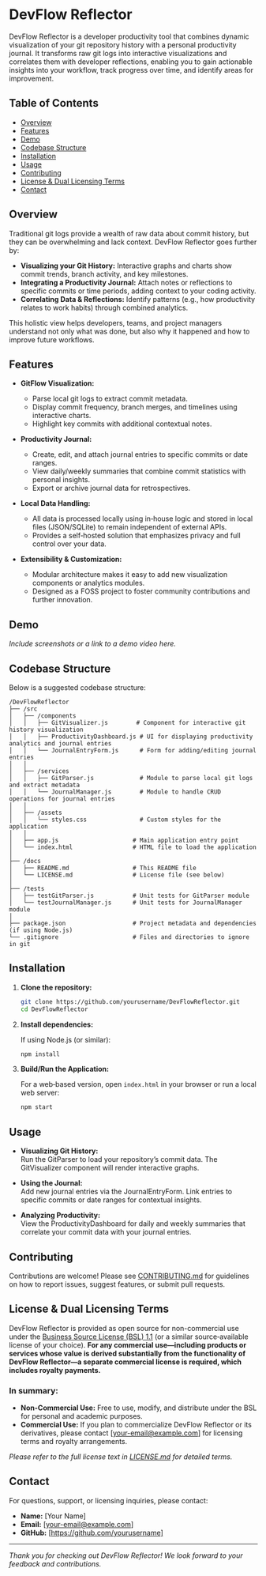 # DevFlow Reflector

DevFlow Reflector is a developer productivity tool that combines dynamic visualization of your git repository history with a personal productivity journal. It transforms raw git logs into interactive visualizations and correlates them with developer reflections, enabling you to gain actionable insights into your workflow, track progress over time, and identify areas for improvement.

## Table of Contents

- [Overview](#overview)
- [Features](#features)
- [Demo](#demo)
- [Codebase Structure](#codebase-structure)
- [Installation](#installation)
- [Usage](#usage)
- [Contributing](#contributing)
- [License & Dual Licensing Terms](#license--dual-licensing-terms)
- [Contact](#contact)

## Overview

Traditional git logs provide a wealth of raw data about commit history, but they can be overwhelming and lack context. DevFlow Reflector goes further by:
- **Visualizing your Git History:** Interactive graphs and charts show commit trends, branch activity, and key milestones.
- **Integrating a Productivity Journal:** Attach notes or reflections to specific commits or time periods, adding context to your coding activity.
- **Correlating Data & Reflections:** Identify patterns (e.g., how productivity relates to work habits) through combined analytics.

This holistic view helps developers, teams, and project managers understand not only what was done, but also why it happened and how to improve future workflows.

## Features

- **GitFlow Visualization:**
  - Parse local git logs to extract commit metadata.
  - Display commit frequency, branch merges, and timelines using interactive charts.
  - Highlight key commits with additional contextual notes.

- **Productivity Journal:**
  - Create, edit, and attach journal entries to specific commits or date ranges.
  - View daily/weekly summaries that combine commit statistics with personal insights.
  - Export or archive journal data for retrospectives.

- **Local Data Handling:**
  - All data is processed locally using in‑house logic and stored in local files (JSON/SQLite) to remain independent of external APIs.
  - Provides a self‑hosted solution that emphasizes privacy and full control over your data.

- **Extensibility & Customization:**
  - Modular architecture makes it easy to add new visualization components or analytics modules.
  - Designed as a FOSS project to foster community contributions and further innovation.

## Demo

*Include screenshots or a link to a demo video here.*

## Codebase Structure

Below is a suggested codebase structure:

```
/DevFlowReflector
├── /src
│   ├── /components
│   │   ├── GitVisualizer.js        # Component for interactive git history visualization
│   │   ├── ProductivityDashboard.js # UI for displaying productivity analytics and journal entries
│   │   └── JournalEntryForm.js      # Form for adding/editing journal entries
│   │
│   ├── /services
│   │   ├── GitParser.js             # Module to parse local git logs and extract metadata
│   │   └── JournalManager.js        # Module to handle CRUD operations for journal entries
│   │
│   ├── /assets
│   │   └── styles.css               # Custom styles for the application
│   │
│   ├── app.js                     # Main application entry point
│   └── index.html                 # HTML file to load the application
│
├── /docs
│   ├── README.md                  # This README file
│   └── LICENSE.md                 # License file (see below)
│
├── /tests
│   ├── testGitParser.js           # Unit tests for GitParser module
│   └── testJournalManager.js      # Unit tests for JournalManager module
│
├── package.json                   # Project metadata and dependencies (if using Node.js)
└── .gitignore                     # Files and directories to ignore in git
```

## Installation

1. **Clone the repository:**

   ```bash
   git clone https://github.com/yourusername/DevFlowReflector.git
   cd DevFlowReflector
   ```

2. **Install dependencies:**

   If using Node.js (or similar):

   ```bash
   npm install
   ```

3. **Build/Run the Application:**

   For a web‑based version, open `index.html` in your browser or run a local web server:

   ```bash
   npm start
   ```

## Usage

- **Visualizing Git History:**  
  Run the GitParser to load your repository’s commit data. The GitVisualizer component will render interactive graphs.
  
- **Using the Journal:**  
  Add new journal entries via the JournalEntryForm. Link entries to specific commits or date ranges for contextual insights.

- **Analyzing Productivity:**  
  View the ProductivityDashboard for daily and weekly summaries that correlate your commit data with your journal entries.

## Contributing

Contributions are welcome! Please see [CONTRIBUTING.md](docs/CONTRIBUTING.md) for guidelines on how to report issues, suggest features, or submit pull requests.

## License & Dual Licensing Terms

DevFlow Reflector is provided as open source for non-commercial use under the [Business Source License (BSL) 1.1](https://mariadb.com/bsl-faq-adopting-the-business-source-license/) (or a similar source‑available license of your choice). **For any commercial use—including products or services whose value is derived substantially from the functionality of DevFlow Reflector—a separate commercial license is required, which includes royalty payments.**

### In summary:
- **Non-Commercial Use:** Free to use, modify, and distribute under the BSL for personal and academic purposes.
- **Commercial Use:** If you plan to commercialize DevFlow Reflector or its derivatives, please contact [your-email@example.com] for licensing terms and royalty arrangements.

*Please refer to the full license text in [LICENSE.md](docs/LICENSE.md) for detailed terms.*

## Contact

For questions, support, or licensing inquiries, please contact:
- **Name:** [Your Name]
- **Email:** [your-email@example.com]
- **GitHub:** [https://github.com/yourusername]

---

*Thank you for checking out DevFlow Reflector! We look forward to your feedback and contributions.*
